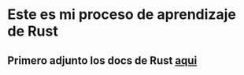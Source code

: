 # Este es mi proceso de aprendizaje de Rust

## Primero adjunto los docs de Rust [aqui](https://doc.rust-lang.org/stable/book/ "Rust's docs")
